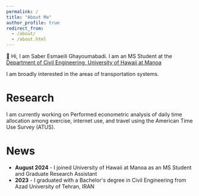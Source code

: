 ```yaml
---
permalink: /
title: "About Me"
author_profile: true
redirect_from: 
  - /about/
  - /about.html
---
```


👋 Hi, I am Saber Esmaeili Ghayoumabadi. I am an MS Student at the [Department of Civil Engineering, University of Hawaii at Manoa ](https://cee.hawaii.edu) 
  
  I am broadly interested in the areas of transportation systems.

Research
====== 
I am currently working on Performed econometric analysis of daily time allocation among exercise, internet use, and travel using the American Time Use Survey (ATUS).

News
======
*  **August 2024** - I joined University of Hawaii at Manoa as an MS Student and Graduate Research Assistant
* **2023** -  I graduated with a Bachelor's degree in Civil Engineering from Azad University of Tehran, IRAN
  
